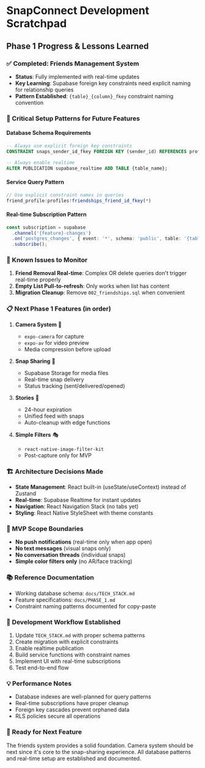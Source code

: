 # SnapConnect Development Scratchpad

## Phase 1 Progress & Lessons Learned

### ✅ Completed: Friends Management System
- **Status**: Fully implemented with real-time updates
- **Key Learning**: Supabase foreign key constraints need explicit naming for relationship queries
- **Pattern Established**: `{table}_{column}_fkey` constraint naming convention

### 🔧 Critical Setup Patterns for Future Features

#### Database Schema Requirements
```sql
-- Always use explicit foreign key constraints
CONSTRAINT snaps_sender_id_fkey FOREIGN KEY (sender_id) REFERENCES profiles(id) ON DELETE CASCADE

-- Always enable realtime
ALTER PUBLICATION supabase_realtime ADD TABLE {table_name};
```

#### Service Query Pattern
```typescript
// Use explicit constraint names in queries
friend_profile:profiles!friendships_friend_id_fkey(*)
```

#### Real-time Subscription Pattern
```typescript
const subscription = supabase
  .channel('{feature}-changes')
  .on('postgres_changes', { event: '*', schema: 'public', table: '{table}' }, handler)
  .subscribe();
```

### 🚧 Known Issues to Monitor
1. **Friend Removal Real-time**: Complex OR delete queries don't trigger real-time properly
2. **Empty List Pull-to-refresh**: Only works when list has content
3. **Migration Cleanup**: Remove `002_friendships.sql` when convenient

### 📋 Next Phase 1 Features (in order)
1. **Camera System** 📸
   - `expo-camera` for capture
   - `expo-av` for video preview
   - Media compression before upload

2. **Snap Sharing** 📱
   - Supabase Storage for media files
   - Real-time snap delivery
   - Status tracking (sent/delivered/opened)

3. **Stories** 📰
   - 24-hour expiration
   - Unified feed with snaps
   - Auto-cleanup with edge functions

4. **Simple Filters** 🎭
   - `react-native-image-filter-kit`
   - Post-capture only for MVP

### 🏗️ Architecture Decisions Made
- **State Management**: React built-in (useState/useContext) instead of Zustand
- **Real-time**: Supabase Realtime for instant updates
- **Navigation**: React Navigation Stack (no tabs yet)
- **Styling**: React Native StyleSheet with theme constants

### 🎯 MVP Scope Boundaries
- **No push notifications** (real-time only when app open)
- **No text messages** (visual snaps only)
- **No conversation threads** (individual snaps)
- **Simple color filters only** (no AR/face tracking)

### 📚 Reference Documentation
- Working database schema: `docs/TECH_STACK.md`
- Feature specifications: `docs/PHASE_1.md`
- Constraint naming patterns documented for copy-paste

### 🔄 Development Workflow Established
1. Update `TECH_STACK.md` with proper schema patterns
2. Create migration with explicit constraints
3. Enable realtime publication
4. Build service functions with constraint names
5. Implement UI with real-time subscriptions
6. Test end-to-end flow

### 💡 Performance Notes
- Database indexes are well-planned for query patterns
- Real-time subscriptions have proper cleanup
- Foreign key cascades prevent orphaned data
- RLS policies secure all operations

### 🚀 Ready for Next Feature
The friends system provides a solid foundation. Camera system should be next since it's core to the snap-sharing experience. All database patterns and real-time setup are established and documented.